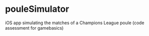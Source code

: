 # pouleSimulator
iOS app simulating the matches of a Champions League poule (code assessment for gamebasics)
